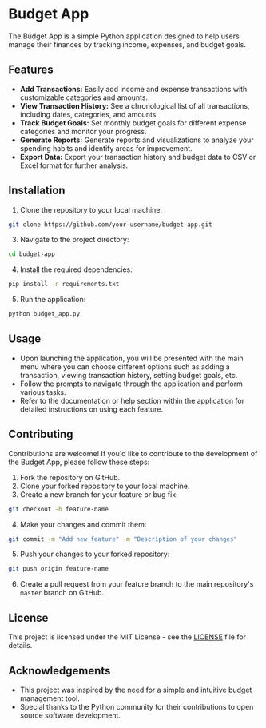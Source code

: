 # Budget App

The Budget App is a simple Python application designed to help users manage their finances by tracking income, expenses, and budget goals.

## Features

- **Add Transactions:** Easily add income and expense transactions with customizable categories and amounts.
- **View Transaction History:** See a chronological list of all transactions, including dates, categories, and amounts.
- **Track Budget Goals:** Set monthly budget goals for different expense categories and monitor your progress.
- **Generate Reports:** Generate reports and visualizations to analyze your spending habits and identify areas for improvement.
- **Export Data:** Export your transaction history and budget data to CSV or Excel format for further analysis.

## Installation

1. Clone the repository to your local machine:
```sh
git clone https://github.com/your-username/budget-app.git
```
3. Navigate to the project directory:
```sh
cd budget-app
```
4. Install the required dependencies:
```sh
pip install -r requirements.txt
```
5. Run the application:
```sh
python budget_app.py
```
## Usage

- Upon launching the application, you will be presented with the main menu where you can choose different options such as adding a transaction, viewing transaction history, setting budget goals, etc.
- Follow the prompts to navigate through the application and perform various tasks.
- Refer to the documentation or help section within the application for detailed instructions on using each feature.

## Contributing

Contributions are welcome! If you'd like to contribute to the development of the Budget App, please follow these steps:

1. Fork the repository on GitHub.
2. Clone your forked repository to your local machine.
3. Create a new branch for your feature or bug fix:
```sh
git checkout -b feature-name
```
4. Make your changes and commit them:
```sh
git commit -m "Add new feature" -m "Description of your changes"
```
5. Push your changes to your forked repository:
```sh
git push origin feature-name
```
6. Create a pull request from your feature branch to the main repository's `master` branch on GitHub.

## License

This project is licensed under the MIT License - see the [LICENSE](LICENSE) file for details.

## Acknowledgements

- This project was inspired by the need for a simple and intuitive budget management tool.
- Special thanks to the Python community for their contributions to open source software development.



